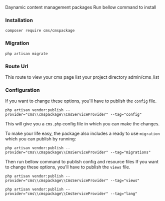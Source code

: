 Daynamic content management packages Run bellow command to install

### Installation

    composer require cms/cmspackage
    
### Migration

    php artisan migrate

### Route Url

This route to view your cms page list your project directory admin/cms_list

### Configuration

If you want to change these options, you'll have to publish the `config` file.

    php artisan vendor:publish --provider="cms\\cmspackage\\CmsServiceProvider" --tag="config"
    
This will give you a `cms.php` config file in which you can make the changes.

To make your life easy, the package also includes a ready to use `migration` which you can publish by running:

    php artisan vendor:publish --provider="cms\\cmspackage\\CmsServiceProvider" --tag="migrations"
    
Then run bellow command to publish config and resource files
If you want to change these options, you'll have to publish the `views` file.

    php artisan vendor:publish --provider="cms\\cmspackage\\CmsServiceProvider" --tag="views"

    php artisan vendor:publish --provider="cms\\cmspackage\\CmsServiceProvider" --tag="lang"
